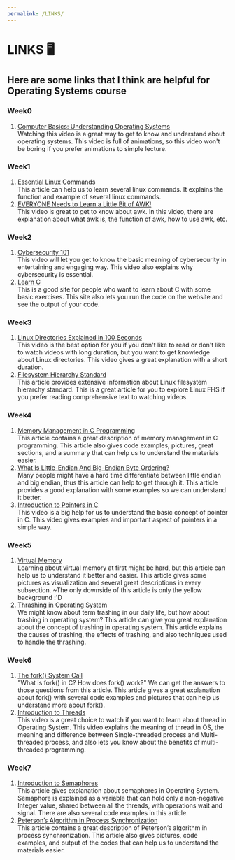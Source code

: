 ```yaml
---
permalink: /LINKS/
---
```


# LINKS 🖥
## Here are some links that I think are helpful for Operating Systems course

### Week0
1. [Computer Basics: Understanding Operating Systems](https://youtu.be/fkGCLIQx1MI)<br>
Watching this video is a great way to get to know and understand about operating systems.
This video is full of animations, so this video won't be boring if you prefer animations to simple lecture.

### Week1
1. [Essential Linux Commands](https://linuxhint.com/100_essential_linux_commands)<br>
This article can help us to learn several linux commands. 
It explains the function and example of several linux commands.
2. [EVERYONE Needs to Learn a Little Bit of AWK!](https://youtu.be/jJ02kEETw70)<br>
This video is great to get to know about awk. 
In this video, there are explanation about what awk is, the function of awk, how to use awk, etc. 

### Week2
1. [Cybersecurity 101](https://youtu.be/sdpxddDzXfE)<br>
This video will let you get to know the basic meaning of cybersecurity in entertaining and engaging way. 
This video also explains why cybersecurity is essential.
2. [Learn C](https://www.learn-c.org/)<br>
This is a good site for people who want to learn about C with some basic exercises. 
This site also lets you run the code on the website and see the output of your code.

### Week3
1. [Linux Directories Explained in 100 Seconds](https://youtu.be/42iQKuQodW4)<br>
This video is the best option for you if you don't like to read or don't like to watch videos with long duration, but you want to get knowledge about Linux directories.
This video gives a great explanation with a short duration.
2. [Filesystem Hierarchy Standard](https://refspecs.linuxfoundation.org/FHS_3.0/fhs/index.html)<br>
This article provides extensive information about Linux filesystem hierarchy standard.
This is a great article for you to explore Linux FHS if you prefer reading comprehensive text to watching videos.

### Week4
1. [Memory Management in C Programming](https://www.tutorialcup.com/cprogramming/memory-management.htm)<br>
This article contains a great description of memory management in C programming. 
This article also gives code examples, pictures, great sections, and a summary that can help us to understand the materials easier.
2. [What Is Little-Endian And Big-Endian Byte Ordering?](https://www.section.io/engineering-education/what-is-little-endian-and-big-endian/)<br>
Many people might have a hard time differentiate between little endian and big endian, thus this article can help to get through it.
This article provides a good explanation with some examples so we can understand it better.
3. [Introduction to Pointers in C](https://youtu.be/f2i0CnUOniA)<br>
This video is a big help for us to understand the basic concept of pointer in C. 
This video gives examples and important aspect of pointers in a simple way.

### Week5
1. [Virtual Memory](https://www.cs.uic.edu/~jbell/CourseNotes/OperatingSystems/9_VirtualMemory.html)<br>
Learning about virtual memory at first might be hard, but this article can help us to understand it better and easier.
This article gives some pictures as visualization and several great descriptions in every subsection.
~The only downside of this article is only the yellow background :'D 
2. [Thrashing in Operating System](https://www.studytonight.com/operating-system/thrashing-in-operating-system)<br>
We might know about term trashing in our daily life, but how about trashing in operating system?
This article can give you great explanation about the concept of trashing in operating system.
This article explains the causes of trashing, the effects of trashing, and also techniques used to handle the thrashing.

### Week6
1. [The fork() System Call](https://www.csl.mtu.edu/cs4411.ck/www/NOTES/process/fork/create.html)<br>
"What is fork() in C? How does fork() work?" We can get the answers to those questions from this article.
 This article gives a great explanation about fork() with several code examples and pictures that can help us understand more about fork().
2. [Introduction to Threads](https://youtu.be/LOfGJcVnvAk)<br>
This video is a great choice to watch if you want to learn about thread in Operating System.
This video explains the meaning of thread in OS, the meaning and difference between Single-threaded process and Multi-threaded process, and also lets you know about the benefits of multi-threaded programming.

### Week7
1. [Introduction to Semaphores](https://www.studytonight.com/operating-system/introduction-to-semaphores)<br>
This article gives explanation about semaphores in Operating System.
Semaphore is explained as a variable that can hold only a non-negative Integer value, shared between all the threads, with operations wait and signal. 
There are also several code examples in this article.
2. [Peterson’s Algorithm in Process Synchronization](https://www.geeksforgeeks.org/petersons-algorithm-in-process-synchronization/)<br>
This article contains a great description of Peterson’s algorithm in process synchronization. 
This article also gives pictures, code examples, and output of the codes that can help us to understand the materials easier.
